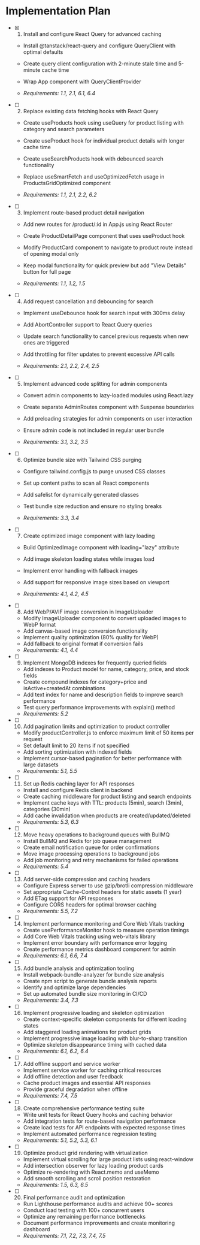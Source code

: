 # Implementation Plan

- [x] 1. Install and configure React Query for advanced caching



  - Install @tanstack/react-query and configure QueryClient with optimal defaults
  - Create query client configuration with 2-minute stale time and 5-minute cache time
  - Wrap App component with QueryClientProvider

  - _Requirements: 1.1, 2.1, 6.1, 6.4_

- [ ] 2. Replace existing data fetching hooks with React Query
  - Create useProducts hook using useQuery for product listing with category and search parameters
  - Create useProduct hook for individual product details with longer cache time
  - Create useSearchProducts hook with debounced search functionality


  - Replace useSmartFetch and useOptimizedFetch usage in ProductsGridOptimized component
  - _Requirements: 1.1, 2.1, 2.2, 6.2_

- [ ] 3. Implement route-based product detail navigation
  - Add new routes for /product/:id in App.js using React Router



  - Create ProductDetailPage component that uses useProduct hook
  - Modify ProductCard component to navigate to product route instead of opening modal only
  - Keep modal functionality for quick preview but add "View Details" button for full page
  - _Requirements: 1.1, 1.2, 1.5_



- [ ] 4. Add request cancellation and debouncing for search
  - Implement useDebounce hook for search input with 300ms delay
  - Add AbortController support to React Query queries
  - Update search functionality to cancel previous requests when new ones are triggered


  - Add throttling for filter updates to prevent excessive API calls
  - _Requirements: 2.1, 2.2, 2.4, 2.5_

- [ ] 5. Implement advanced code splitting for admin components
  - Convert admin components to lazy-loaded modules using React.lazy



  - Create separate AdminRoutes component with Suspense boundaries
  - Add preloading strategies for admin components on user interaction
  - Ensure admin code is not included in regular user bundle
  - _Requirements: 3.1, 3.2, 3.5_



- [ ] 6. Optimize bundle size with Tailwind CSS purging
  - Configure tailwind.config.js to purge unused CSS classes
  - Set up content paths to scan all React components
  - Add safelist for dynamically generated classes


  - Test bundle size reduction and ensure no styling breaks
  - _Requirements: 3.3, 3.4_

- [ ] 7. Create optimized image component with lazy loading
  - Build OptimizedImage component with loading="lazy" attribute



  - Add image skeleton loading states while images load
  - Implement error handling with fallback images
  - Add support for responsive image sizes based on viewport
  - _Requirements: 4.1, 4.2, 4.5_

- [ ] 8. Add WebP/AVIF image conversion in ImageUploader
  - Modify ImageUploader component to convert uploaded images to WebP format
  - Add canvas-based image conversion functionality
  - Implement quality optimization (80% quality for WebP)
  - Add fallback to original format if conversion fails
  - _Requirements: 4.1, 4.4_

- [ ] 9. Implement MongoDB indexes for frequently queried fields
  - Add indexes to Product model for name, category, price, and stock fields
  - Create compound indexes for category+price and isActive+createdAt combinations
  - Add text index for name and description fields to improve search performance
  - Test query performance improvements with explain() method
  - _Requirements: 5.2_

- [ ] 10. Add pagination limits and optimization to product controller
  - Modify productController.js to enforce maximum limit of 50 items per request
  - Set default limit to 20 items if not specified
  - Add sorting optimization with indexed fields
  - Implement cursor-based pagination for better performance with large datasets
  - _Requirements: 5.1, 5.5_

- [ ] 11. Set up Redis caching layer for API responses
  - Install and configure Redis client in backend
  - Create caching middleware for product listing and search endpoints
  - Implement cache keys with TTL: products (5min), search (3min), categories (30min)
  - Add cache invalidation when products are created/updated/deleted
  - _Requirements: 5.3, 6.3_

- [ ] 12. Move heavy operations to background queues with BullMQ
  - Install BullMQ and Redis for job queue management
  - Create email notification queue for order confirmations
  - Move image processing operations to background jobs
  - Add job monitoring and retry mechanisms for failed operations
  - _Requirements: 5.4_

- [ ] 13. Add server-side compression and caching headers
  - Configure Express server to use gzip/brotli compression middleware
  - Set appropriate Cache-Control headers for static assets (1 year)
  - Add ETag support for API responses
  - Configure CORS headers for optimal browser caching
  - _Requirements: 5.5, 7.2_

- [ ] 14. Implement performance monitoring and Core Web Vitals tracking
  - Create usePerformanceMonitor hook to measure operation timings
  - Add Core Web Vitals tracking using web-vitals library
  - Implement error boundary with performance error logging
  - Create performance metrics dashboard component for admin
  - _Requirements: 6.1, 6.6, 7.4_

- [ ] 15. Add bundle analysis and optimization tooling
  - Install webpack-bundle-analyzer for bundle size analysis
  - Create npm script to generate bundle analysis reports
  - Identify and optimize large dependencies
  - Set up automated bundle size monitoring in CI/CD
  - _Requirements: 3.4, 7.3_

- [ ] 16. Implement progressive loading and skeleton optimization
  - Create context-specific skeleton components for different loading states
  - Add staggered loading animations for product grids
  - Implement progressive image loading with blur-to-sharp transition
  - Optimize skeleton disappearance timing with cached data
  - _Requirements: 6.1, 6.2, 6.4_

- [ ] 17. Add offline support and service worker
  - Implement service worker for caching critical resources
  - Add offline detection and user feedback
  - Cache product images and essential API responses
  - Provide graceful degradation when offline
  - _Requirements: 7.4, 7.5_

- [ ] 18. Create comprehensive performance testing suite
  - Write unit tests for React Query hooks and caching behavior
  - Add integration tests for route-based navigation performance
  - Create load tests for API endpoints with expected response times
  - Implement automated performance regression testing
  - _Requirements: 5.1, 5.2, 5.3, 6.1_

- [ ] 19. Optimize product grid rendering with virtualization
  - Implement virtual scrolling for large product lists using react-window
  - Add intersection observer for lazy loading product cards
  - Optimize re-rendering with React.memo and useMemo
  - Add smooth scrolling and scroll position restoration
  - _Requirements: 1.5, 6.3, 6.5_

- [ ] 20. Final performance audit and optimization
  - Run Lighthouse performance audits and achieve 90+ scores
  - Conduct load testing with 100+ concurrent users
  - Optimize any remaining performance bottlenecks
  - Document performance improvements and create monitoring dashboard
  - _Requirements: 7.1, 7.2, 7.3, 7.4, 7.5_